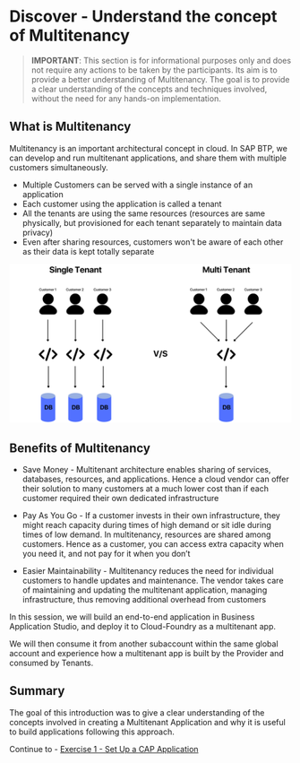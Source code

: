 # Discover - Understand the concept of Multitenancy

> **IMPORTANT**: This section is for informational purposes only and does not require any actions to be taken by the participants. Its aim is to provide a better understanding of Multitenancy. The goal is to provide a clear understanding of the concepts and techniques involved, without the need for any hands-on implementation.

## What is Multitenancy

Multitenancy is an important architectural concept in cloud. In SAP BTP, we can develop and run multitenant applications, and share them with multiple customers simultaneously.
 - Multiple Customers can be served with a single instance of an application
 - Each customer using the application is called a tenant
 - All the tenants are using the same resources (resources are same physically, but provisioned for each tenant separately to maintain data privacy)
 - Even after sharing resources, customers won't be aware of each other as their data is kept totally separate

![Multitenancy](./images/mtx-pic.png)


## Benefits of Multitenancy 
- Save Money - Multitenant architecture enables sharing of services, databases, resources, and applications. Hence a cloud vendor can offer their solution to many customers at a much lower cost than if each customer required their own dedicated infrastructure

- Pay As You Go - If a customer invests in their own infrastructure, they might reach capacity during times of high demand or sit idle during times of low demand. In multitenancy, resources are shared among customers. Hence as a customer, you can access extra capacity when you need it, and not pay for it when you don’t
- Easier Maintainability - Multitenancy reduces the need for individual customers to handle updates and maintenance. The vendor takes care of maintaining and updating the multitenant application, managing infrastructure, thus removing additional overhead from customers


In this session, we will build an end-to-end application in Business Application Studio, and deploy it to Cloud-Foundry as a multitenant app. 

We will then consume it from another subaccount within the same global account and experience how a multitenant app is built by the Provider and consumed by Tenants.

## Summary

The goal of this introduction was to give a clear understanding of the concepts involved in creating a Multitenant Application and why it is useful to build applications following this approach.

Continue to - [Exercise 1 -  Set Up a CAP Application](ex1/README.md)